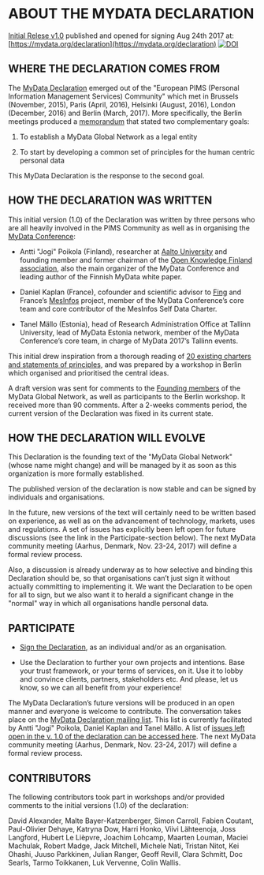 # ABOUT THE MYDATA DECLARATION
[Initial Relese v1.0](https://github.com/mydataglobal/declaration/releases/tag/v1.0) published and opened for signing Aug 24th 2017 at: [https://mydata.org/declaration](https://mydata.org/declaration)
[![DOI](https://zenodo.org/badge/101211688.svg)](https://zenodo.org/badge/latestdoi/101211688)


## WHERE THE DECLARATION COMES FROM

The [MyData Declaration](https://mydata.org/declaration) emerged out of the "European PIMS (Personal Information Management Services) Community" which met in Brussels (November, 2015), Paris (April, 2016), Helsinki (August, 2016), London (December, 2016) and Berlin (March, 2017). More specifically, the Berlin meetings produced a [memorandum](https://mydata.org/berlin-memorandum/) that stated two complementary goals:

1. To establish a MyData Global Network as a legal entity

2. To start by developing a common set of principles for the human centric personal data

This MyData Declaration is the response to the second goal.


## HOW THE DECLARATION WAS WRITTEN

This initial version (1.0) of the Declaration was written by three persons who are all heavily involved in the PIMS Community as well as in organising the [MyData Conference](https://mydata2017.org):

* Antti "Jogi" Poikola (Finland), researcher at [Aalto University](http://www.aalto.fi/fi/) and founding member and former chairman of the [Open Knowledge Finland association](http://fi.okfn.org/), also the main organizer of the MyData Conference and leading author of the Finnish MyData white paper.

* Daniel Kaplan (France), cofounder and scientific advisor to [Fing](http://fing.org/) and France’s [MesInfos](http://mesinfos.fing.org/english/) project, member of the MyData Conference’s core team and core contributor of the MesInfos Self Data Charter.

* Tanel Mällo (Estonia), head of Research Administration Office at Tallinn University, lead of MyData Estonia network, member of the MyData Conference’s core team, in charge of MyData 2017’s Tallinn events.

This initial drew inspiration from a thorough reading of [20 existing charters and statements of principles](http://bit.ly/pd-principles), and was prepared by a workshop in Berlin which organised and prioritised the central ideas. 

A draft version was sent for comments to the [Founding members](https://mydata.org/founders/) of the MyData Global Network, as well as participants to the Berlin workshop. It received more than 90 comments. After a 2-weeks comments period, the current version of the Declaration was fixed in its current state.

## HOW THE DECLARATION WILL EVOLVE

This Declaration is the founding text of the "MyData Global Network" (whose name might change) and will be managed by it as soon as this organization is more formally established.

The published version of the declaration is now stable and can be signed by individuals and organisations.

In the future, new versions of the text will certainly need to be written based on experience, as well as on the advancement of technology, markets, uses and regulations. A set of issues has explicitly been left open for future discussions (see the link in the Participate-section below). The next MyData community meeting (Aarhus, Denmark, Nov. 23-24, 2017) will define a formal review process.

Also, a discussion is already underway as to how selective and binding this Declaration should be, so that organisations can’t just sign it without actually committing to implementing it. We want the Declaration to be open for all to sign, but we also want it to herald a significant change in the "normal" way in which all organisations handle personal data.


## PARTICIPATE

* [Sign the Declaration](https://mydata.org/declaration), as an individual and/or as an organisation.

* Use the Declaration to further your own projects and intentions. Base your trust framework, or your terms of services, on it. Use it to lobby and convince clients, partners, stakeholders etc. And please, let us know, so we can all benefit from your experience!

The MyData Declaration’s future versions will be produced in an open manner and everyone is welcome to contribute. The conversation takes place on the [MyData Declaration mailing list](https://list.kapsi.fi/listinfo/declaration_mydata_org). This list is currently facilitated by Antti "Jogi" Poikola, Daniel Kaplan and Tanel Mällo. A list of [issues left open in the v. 1.0 of the declaration can be accessed here](https://docs.google.com/spreadsheets/d/1HpF3_KGCoTb8GohYcK-OSLQ-Wo1djyPR1wtDzR0hwOY/edit#gid=0). The next MyData community meeting (Aarhus, Denmark, Nov. 23-24, 2017) will define a formal review process.


## CONTRIBUTORS

The following contributors took part in workshops and/or provided comments to the initial versions (1.0) of the declaration:

David Alexander, Malte Bayer-Katzenberger, Simon Carroll, Fabien Coutant, Paul-Olivier Dehaye, Katryna Dow, Harri Honko, Viivi Lähteenoja, Joss Langford, Hubert Le Lièpvre, Joachim Lohcamp, Maarten Louman, Maciei Machulak, Robert Madge, Jack Mitchell, Michele Nati, Tristan Nitot, Kei Ohashi, Juuso Parkkinen, Julian Ranger, Geoff Revill, Clara Schmitt, Doc Searls, Tarmo Toikkanen, Luk Vervenne, Colin Wallis.

